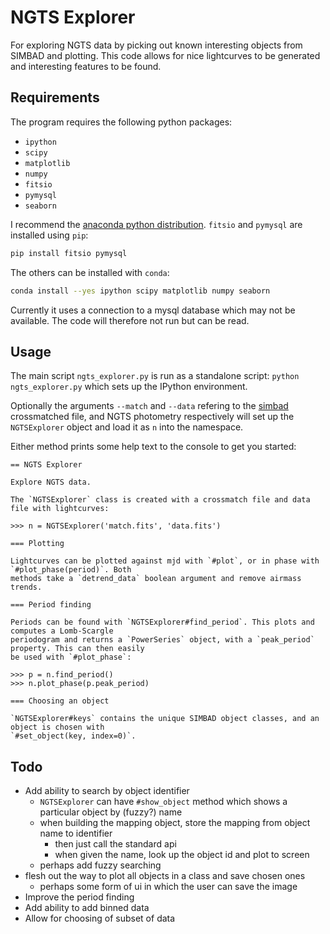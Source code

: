 # NGTS Explorer

For exploring NGTS data by picking out known interesting objects from SIMBAD and plotting. This code allows for nice lightcurves to be generated and interesting features to be found.

## Requirements

The program requires the following python packages:

* `ipython`
* `scipy`
* `matplotlib`
* `numpy`
* `fitsio`
* `pymysql`
* `seaborn`

I recommend the [anaconda python distribution](http://continuum.io/downloads). `fitsio` and `pymysql` are installed using `pip`:

``` sh
pip install fitsio pymysql
```

The others can be installed with `conda`:

``` sh
conda install --yes ipython scipy matplotlib numpy seaborn
```

Currently it uses a connection to a mysql database which may not be available. The code will therefore not run but can be read.

## Usage

The main script `ngts_explorer.py` is run as a standalone script: `python ngts_explorer.py` which sets up the IPython environment.

Optionally the arguments `--match` and `--data` refering to the [simbad](http://simbad.u-strasbg.fr/simbad/) crossmatched file, and NGTS photometry respectively will set up the `NGTSExplorer` object and load it as `n` into the namespace.

Either method prints some help text to the console to get you started:

```
== NGTS Explorer

Explore NGTS data.

The `NGTSExplorer` class is created with a crossmatch file and data file with lightcurves:

>>> n = NGTSExplorer('match.fits', 'data.fits')

=== Plotting

Lightcurves can be plotted against mjd with `#plot`, or in phase with `#plot_phase(period)`. Both
methods take a `detrend_data` boolean argument and remove airmass trends.

=== Period finding

Periods can be found with `NGTSExplorer#find_period`. This plots and computes a Lomb-Scargle
periodogram and returns a `PowerSeries` object, with a `peak_period` property. This can then easily
be used with `#plot_phase`:

>>> p = n.find_period()
>>> n.plot_phase(p.peak_period)

=== Choosing an object

`NGTSExplorer#keys` contains the unique SIMBAD object classes, and an object is chosen with
`#set_object(key, index=0)`.
```

## Todo

* Add ability to search by object identifier
  * `NGTSExplorer` can have `#show_object` method which shows a particular object by (fuzzy?) name
  * when building the mapping object, store the mapping from object name to identifier
    * then just call the standard api
    * when given the name, look up the object id and plot to screen
  * perhaps add fuzzy searching
* flesh out the way to plot all objects in a class and save chosen ones
  * perhaps some form of ui in which the user can save the image
* Improve the period finding
* Add ability to add binned data
* Allow for choosing of subset of data

